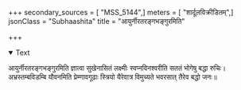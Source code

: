 +++
secondary_sources = [ "MSS_5144",]
meters = [ "शार्दूलविक्रीडितम्",]
jsonClass = "Subhaashita"
title = "आयुर्नीरतरङ्गभङ्गुरमिति"

+++

<details open><summary>Text</summary>

आयुर्नीरतरङ्गभङ्गुरमिति ज्ञात्वा सुखेनासितं लक्ष्मीः स्वप्नविनश्वरीति सततं भोगेषु बद्धा रुचिः।  
अभ्रस्तम्बविडम्बि यौवनमिति प्रेम्णावगूढाः स्त्रियो यैरेवात्र विमुच्यते भवरसात् तैरेव बद्धो जनः॥
</details>
